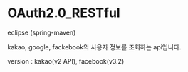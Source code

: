 # OAuth2.0_RESTful
eclipse (spring-maven)

kakao, google, fackebook의 사용자 정보를 조회하는 api입니다.

version : kakao(v2 API), facebook(v3.2)
